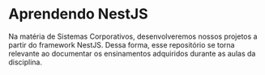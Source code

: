 # Aprendendo NestJS
Na matéria de Sistemas Corporativos, desenvolveremos nossos projetos a partir do framework NestJS. Dessa forma, esse repositório se torna relevante ao documentar os ensinamentos adquiridos durante as aulas da disciplina.
